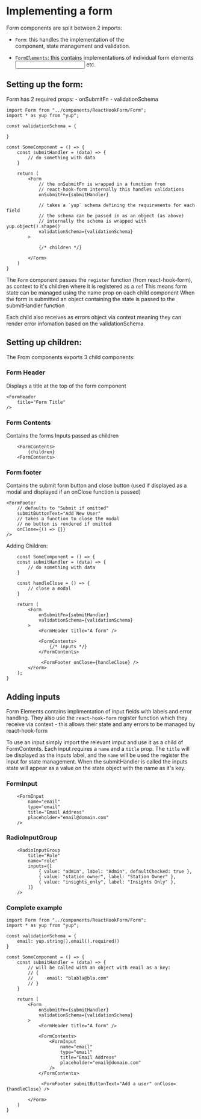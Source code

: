 # Implementing a form     

Form components are split between 2 imports:

- `Form`: this handles the implementation of the <form> component, state management and validation.
- `FormElements`: this contains implementations of individual form elements <input> etc.

## Setting up the form:

Form has 2 required props: 
    - onSubmitFn 
    - validationSchema

```tsx
import Form from "../components/ReactHookForm/Form";
import * as yup from "yup";

const validationSchema = {

}

const SomeComponent = () => {
    const submitHandler = (data) => {
        // do something with data
    }

    return (     
        <Form 
            // the onSubmitFn is wrapped in a function from 
            // react-hook-form internally this handles validations
            onSubmitFn={submitHandler} 

            // takes a `yup` schema defining the requirements for each field
            // the schema can be passed in as an object (as above)
            // internally the schema is wrapped with yup.object().shape()
            validationSchema={validationSchema}
        >

            {/* children */}

        </Form>
    )
}
```

The `Form` component passes the `register` function (from react-hook-form), as context to it's children where it is registered as a `ref`
This means form state can be managed using the name prop on each child component
When the form is submitted an object containing the state is passed to the submitHandler function

Each child also receives as errors object via context meaning they can render error infomation based on the validationSchema.

## Setting up children:

The From components exports 3 child components:

### Form Header
Displays a title at the top of the form component

```tsx
<FormHeader 
    title="Form Title"
/>
```

### Form Contents
Contains the forms Inputs passed as children

```tsx
    <FormContents>
        {children}
    <FormContents>
```

### Form footer
Contains the submit form button and close button (used if displayed as a modal and displayed if an onClose function is passed)

```tsx
<FormFooter
    // defaults to "Submit if omitted"
    submitButtonText="Add New User"
    // takes a function to close the modal
    // no button is rendered if omitted
    onClose={() => {}}
/>
```

Adding Children:

```tsx
    const SomeComponent = () => {
    const submitHandler = (data) => {
        // do something with data
    }

    const handleClose = () => {
        // close a modal
    }

    return (     
        <Form         
            onSubmitFn={submitHandler} 
            validationSchema={validationSchema}
        >
            <FormHeader title="A form" />

            <FormContents>
                {/* inputs */}
            </FormContents>

             <FormFooter onClose={handleClose} />
        </Form>
    );
}
```

## Adding inputs

Form Elements contains implimentation of input fields with labels and error handling.
They also use the `react-hook-form` register function which they receive via context - this allows their state and any errors to be managed by react-hook-form

To use an input simply import the relevant imput and use it as a child of FormContents.
Each input requires a `name` and a `title` prop.
The `title` will be displayed as the inputs label, and the `name` will be used the register the input for state management.
When the submitHandler is called the inputs state will appear as a value on the state object with the name as it's key.

### FormInput
```tsx
    <FormInput
        name="email"
        type="email"
        title="Email Address"
        placeholder="email@domain.com"
    />
```

### RadioInputGroup
```tsx
    <RadioInputGroup
        title="Role"
        name="role"
        inputs={[
            { value: "admin", label: "Admin", defaultChecked: true },
            { value: "station_owner", label: "Station Owner" },
            { value: "insights_only", label: "Insights Only" },
        ]}
    />
```

### Complete example

```tsx
import Form from "../components/ReactHookForm/Form";
import * as yup from "yup";

const validationSchema = {
    email: yup.string().email().required()
}

const SomeComponent = () => {
    const submitHandler = (data) => {
        // will be called with an object with email as a key:
        // {
        //     email: "blabla@bla.com"
        // }
    }

    return (     
        <Form           
            onSubmitFn={submitHandler} 
            validationSchema={validationSchema}
        >
            <FormHeader title="A form" />

            <FormContents>
                <FormInput
                    name="email"
                    type="email"
                    title="Email Address"
                    placeholder="email@domain.com"
                />
            </FormContents>

             <FormFooter submitButtonText="Add a user" onClose={handleClose} />

        </Form>
    )
}
```